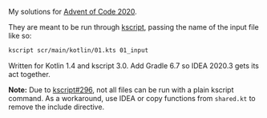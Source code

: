 My solutions for
    [Advent of Code 2020](https://adventofcode.com/2020).

They are meant to be run through
[kscript](https://github.com/holgerbrandl/kscript), passing the name of the input file like so:

```bash
kscript scr/main/kotlin/01.kts 01_input
```

Written for Kotlin 1.4 and kscript 3.0. Add Gradle 6.7 so IDEA 2020.3 gets its act together.

**Note:** Due to
[kscript#296](https://github.com/holgerbrandl/kscript/issues/296), not all files can be run with a plain kscript
command. As a workaround, use IDEA or copy functions from `shared.kt` to remove the include directive.